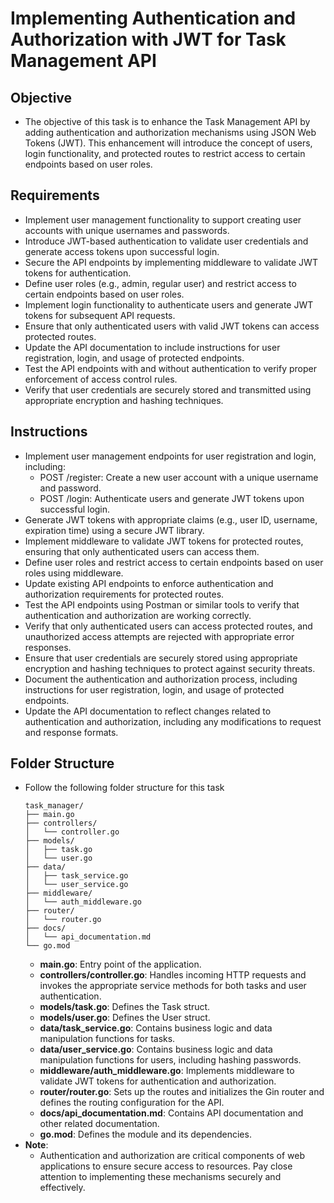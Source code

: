 # Implementing Authentication and Authorization with JWT for Task Management API
## Objective
  - The objective of this task is to enhance the Task Management API by adding authentication and authorization mechanisms using JSON Web Tokens (JWT). This enhancement will introduce the concept of users, login functionality, and protected routes to restrict access to certain endpoints based on user roles.

## Requirements
  - Implement user management functionality to support creating user accounts with unique usernames and passwords.
  - Introduce JWT-based authentication to validate user credentials and generate access tokens upon successful login.
  - Secure the API endpoints by implementing middleware to validate JWT tokens for authentication.
  - Define user roles (e.g., admin, regular user) and restrict access to certain endpoints based on user roles.
  - Implement login functionality to authenticate users and generate JWT tokens for subsequent API requests.
  - Ensure that only authenticated users with valid JWT tokens can access protected routes.
  - Update the API documentation to include instructions for user registration, login, and usage of protected endpoints.
  - Test the API endpoints with and without authentication to verify proper enforcement of access control rules.
  - Verify that user credentials are securely stored and transmitted using appropriate encryption and hashing techniques.

## Instructions
  - Implement user management endpoints for user registration and login, including:
    - POST /register: Create a new user account with a unique username and password.
    - POST /login: Authenticate users and generate JWT tokens upon successful login.
  - Generate JWT tokens with appropriate claims (e.g., user ID, username, expiration time) using a secure JWT library.
  - Implement middleware to validate JWT tokens for protected routes, ensuring that only authenticated users can access them.
  - Define user roles and restrict access to certain endpoints based on user roles using middleware.
  - Update existing API endpoints to enforce authentication and authorization requirements for protected routes.
  - Test the API endpoints using Postman or similar tools to verify that authentication and authorization are working correctly.
  - Verify that only authenticated users can access protected routes, and unauthorized access attempts are rejected with appropriate error responses.
  - Ensure that user credentials are securely stored using appropriate encryption and hashing techniques to protect against security threats.
  - Document the authentication and authorization process, including instructions for user registration, login, and usage of protected endpoints.
  - Update the API documentation to reflect changes related to authentication and authorization, including any modifications to request and response formats.

## Folder Structure
  - Follow the following folder structure for this task
    ```
    task_manager/
    ├── main.go
    ├── controllers/
    │   └── controller.go
    ├── models/
    │   ├── task.go
    │   └── user.go
    ├── data/
    │   ├── task_service.go
    │   └── user_service.go
    ├── middleware/
    │   └── auth_middleware.go
    ├── router/
    │   └── router.go
    ├── docs/
    │   └── api_documentation.md
    └── go.mod
    ```
    - **main.go**: Entry point of the application.
    - **controllers/controller.go**: Handles incoming HTTP requests and invokes the appropriate service methods for both tasks and user authentication.
    - **models/task.go**: Defines the Task struct.
    - **models/user.go**: Defines the User struct.
    - **data/task_service.go**: Contains business logic and data manipulation functions for tasks.
    - **data/user_service.go**: Contains business logic and data manipulation functions for users, including hashing passwords.
    - **middleware/auth_middleware.go**: Implements middleware to validate JWT tokens for authentication and authorization.
    - **router/router.go**: Sets up the routes and initializes the Gin router and defines the routing configuration for the API.
    - **docs/api_documentation.md**: Contains API documentation and other related documentation.
    - **go.mod**: Defines the module and its dependencies.
  - **Note**:
    - Authentication and authorization are critical components of web applications to ensure secure access to resources. Pay close attention to implementing these mechanisms securely and effectively.
